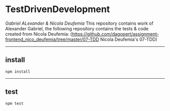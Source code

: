 # TestDrivenDevelopment
*Gabriel ALexander & Nicola Deufemia*
This repository contains work of Alexander Gabriel,
the following repository contains the tests & code created from Nicola Deufemia:
(https://github.com/dagopert/assignment-frontend_nico_deufemia/tree/master/07-TDD Nicola Deufemia's 07-TDD)


----
## install

    npm install

----
## test

    npm test
